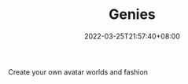 ﻿---
weight: 
title: "Genies"
description: "Create your own avatar worlds and fashion"
date: 2022-03-25T21:57:40+08:00
lastmod: 2022-03-25T16:45:40+08:00
draft: false
authors: ["Metabd"]
featuredImage: "371.jpg"
link: "https://genies.com/"
tags: ["Genies","ΠιΔβΠΞΟσ"]
categories: ["navigation"]
navigation: ["ΠιΔβΠΞΟσ"]
lightgallery: true
toc: true
pinned: false
recommend: false
recommend1: false
---
Create your own avatar worlds and fashion
